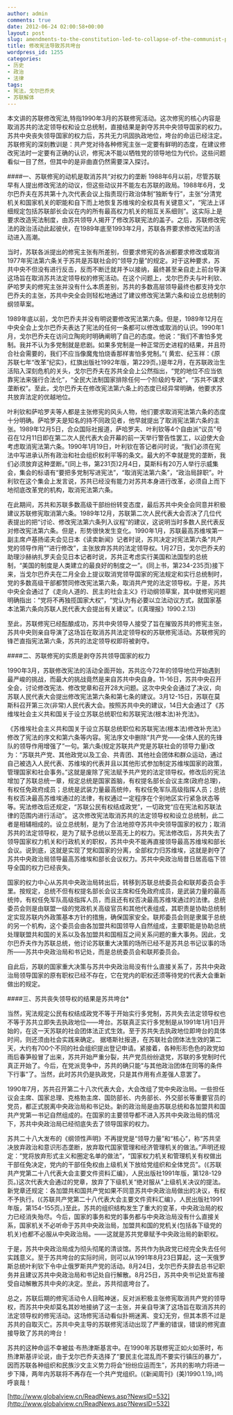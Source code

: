 ```yaml
---
author: admin
comments: true
date: 2012-06-24 02:00:58+00:00
layout: post
slug: amendments-to-the-constitution-led-to-collapse-of-the-communist-party-of-soviet-union
title: 修改宪法导致苏共垮台
wordpress_id: 1255
categories:
- 历史
- 政治
- 法律
tags:
- 宪法，戈尔巴乔夫
- 苏联解体
---
```


本文讲的苏联修改宪法,特指1990年3月的苏联修宪活动。这次修宪的核心内容是取消苏共的法定领导权和设立总统制，直接结果是剥夺苏共中央领导国家的权力。苏共中央丧失领导国家的权力后，苏共无力巩固执政地位，垮台的命运已经注定。苏联修宪的深刻教训是：共产党对待各种修宪主张一定要有鲜明的态度，在建议修改宪法时一定要有正确的认识，修宪决不能以牺牲党的领导地位为代价。这些问题看似一目了然，但其中的是非曲直仍然需要深入探讨。


####一、苏联修宪的动机是取消苏共“对权力的垄断
1988年6月以前，尽管苏联早有人提出修改宪法的动议，但这些动议并不能左右苏联的政局。1988年6月，戈尔巴乔夫在苏共第十九次代表会议上指责现行政治体制“独断专行”，主张“分清党机关和国家机关的职能和自下而上地恢复苏维埃的全权具有关键意义”，“宪法上详细规定包括苏联部长会议在内的所有最高权力机关的相互关系细则”。这实际上是要求改造宪法制度，由苏共领导人揭开了修改苏联宪法的盖子。之后，苏联修改宪法的政治活动此起彼伏，在1989年底至1993年2月，苏联各界要求修改宪法的活动进入高潮。

当时，苏联各派提出的修宪主张有所差别，但要求修宪的各派都要求修改或取消1977年宪法第六条关于苏共是苏联社会的“领导力量”的规定。对于这种要求，苏共中央不但没有进行反击，反而不断迁就并予以接纳，最终甚至亲自走上前台导演这场旨在取消苏共法定领导权的修宪活动。在这个问题上，戈尔巴乔夫与叶利钦、萨哈罗夫的修宪主张并没有什么本质差别，苏共的多数高层领导最终也都支持戈尔巴乔夫的主张，苏共中央全会则轻松地通过了建议修改宪法第六条和设立总统制的纲领草案。

1989年底以前，戈尔巴乔夫并没有明说要修改宪法第六条。但是，1989年12月在中央全会上戈尔巴乔夫表达了宪法的任何一条都可以修改或取消的认识。1990年1月，戈尔巴乔夫在访问立陶宛时明确阐明了自己的态度。他说：“我们不害怕多党制。我并不认为多党制就是悲剧。如果多党制是一种正常历史进程的结果，并且符合社会需要的，我们不应当像魔鬼怕烧香那样害怕多党制。”( 黄宏、纪玉祥：《原苏联七年“改革”纪实》，红旗出版社1992年版，第229页。)是年2月，在苏联政治生活陷入深刻危机的关头，戈尔巴乔夫在苏共全会上公然指出，“党的地位不应当依靠宪法来强行合法化”，“全民大法制国家排除任何一个阶级的专政”，“苏共不谋求垄断权”。至此，戈尔巴乔夫在修改宪法第六条上的态度已经异常明确，他要求苏共放弃法定的优越地位。

叶利钦和萨哈罗夫等人都是主张修宪的风头人物，他们要求取消宪法第六条的态度十分明确。萨哈罗夫是知名的持不同政见者，他早就提出了取消宪法第六条的主张。1989年12月5日，合众国际社报道，萨哈罗夫、叶利钦等4个自由派“议员”号召在12月11日即在第二次人民代表大会开幕的前一天举行警告性罢工，以迫使大会考虑取消宪法第六条。1990年1月19日，叶利钦在答记者问时说，“我们必须在宪法中写进承认所有政治和社会组织权利平等的条文。最大的不幸就是党的垄断，我们必须放弃这种垄断。”(同上书，第231页)2月4日，莫斯科有20万人举行示威集会，集会的标语有“要把多党制写进宪法”，“取消宪法第六条”，“政治局辞职”。叶利钦在这个集会上发言说，苏共已经没有能力对苏共本身进行改革，必须自上而下地彻底改革党的机构，取消宪法第六条。

在此期间，苏共和苏联多数高级干部纷纷转变态度，最后苏共中央全会同意并积极建议苏联修宪取消第六条。1989年12月，苏联第二次人民代表大会否决了几位代表提出的把“讨论、修改宪法第六条列入议程”的建议，这说明当时多数人民代表反对修改宪法第六条。但是，形势很快发生变化。1990年1月，苏联最高苏维埃第一副主席卢基扬诺夫会见日本《读卖新闻》记者时说，苏共决定对宪法第六条“共产党的领导作用”“进行修改”，主张放弃苏共的法定领导权。1月27日，戈尔巴乔夫的助理沙赫纳扎罗夫会见日本记者时说，苏共正考虑实行美国和法国型的总统制，“美国的制度是人类建立的最良好的制度之一”。(同上书，第234-235页)接下来，当戈尔巴乔夫在二月全会上提议取消党领导国家的宪法规定和实行总统制时，党的多数高级干部都赞同修改宪法第六条，取消共产党的法定领导权。于是，苏共中央全会通过了《走向人道的、民主的社会主义》行动纲领草案，其中就修宪问题明确指出：“党将不再独揽国家大权”，“党认为有必要以立法动议方式，就国家基本法第六条向苏联人民代表大会提出有关建议”。(《真理报》1990.2.13)

至此，苏联修宪已经酝酿成功，苏共中央领导人接受了旨在摧毁苏共的修宪主张，苏共中央则亲自导演了这场旨在取消苏共法定领导权的苏联修宪活动。苏联修宪的锋芒直指宪法第六条，苏共的法定领导权即将被剥夺。

####二、苏联修宪的实质是剥夺苏共领导国家的权力

1990年3月，苏联修改宪法的活动全面开始，苏共迄今72年的领导地位开始遇到最严峻的挑战，而最大的挑战竟然是来自苏共中央自身。11-16日，苏共中央召开全会，讨论修改宪法、修改党章和召开28大问题。这次中央全会通过了决议，向苏联人民代表大会提出修改宪法第六条和第七条的建议。3月12-15日，苏联在莫斯科召开第三次(非常)人民代表大会。按照苏共中央的建议，14日大会通过了《苏维埃社会主义共和国关于设立苏联总统职位和苏联宪法(根本法)补充法》。

《苏维埃社会主义共和国关于设立苏联总统职位和苏联宪法(根本法)修改补充法》修改了宪法的序文和第六条等内容。宪法序文中删除“共产党——全体人民的先锋队的领导作用增强了”一句。第六条(规定苏联共产党是苏联社会的领导力量)改为：“苏联共产党、其他政党以及工会、共青团、其他社会团体和群众运动，通过自己被选入人民代表、苏维埃的代表并且以其他形式参加制定苏维埃国家的政策，管理国家和社会事务。”这就是废除了宪法赋予共产党的法定领导权。修改后的宪法增加了苏联总统一章，规定总统是国家首脑，有权提名部长会议主席(政府总理)，有权任免政府成员；总统是武装力量最高统帅，有权任免军队高级指挥人员；总统有权否决最高苏维埃通过的法律，有权通过一定程序在个别地区实行紧急状态等等。宪法修改后还规定，“苏联公民有权结成政党”，一切政党“应在宪法和苏联法律的范围内进行活动”。
这次修改宪法取消苏共的法定领导权和设立总统制，此二者是相辅相成的。设立总统制，是为了合法地掠夺苏共中央领导国家的权力；取消苏共的法定领导权，是为了赋予总统以至高无上的权力。宪法修改后，苏共失去了领导国家权力机关和行政机关的职权，苏共中央不能再直接领导最高苏维埃和部长会议。说到底，这就是实现了党和国家的分离，全部权力归苏维埃，这就是剥夺了苏共中央政治局领导最高苏维埃和部长会议权力。苏共中央政治局昔日居高临下领导全国的权力已经丧失。

国家的权力中心从苏共中央政治局转出后，转移到苏联总统委员会和联邦委员会手里。按规定，总统不但有权提名部长会议主席和任免政府成员，是武装力量的最高统帅，有权任免军队高级指挥人员，而且还有权否决最高苏维埃通过的法律。总统委员会则是由联盟一级的党政机关高级官员和其他代表组成，其职责是协助总统制定实现苏联内外政策基本方针的措施，确保国家安全。联邦委员会则是隶属于总统的另一个机构，这个委员会由各加盟共和国领导人自然组成，主要职能是协助总统处理联盟共和国的关系以及各加盟共和国相互之间关系问题的重大事务。因此，戈尔巴乔夫作为苏联总统，他讨论苏联重大决策的场所已经不是苏共总书记议事的场所——苏共中央政治局和书记处，而是总统委员会和联邦委员会。

自此后，苏联的国家重大决策与苏共中央政治局没有什么直接关系了，苏共中央政治局领导国家的原有职权已经不存在，它在党内的职权还须等待党的代表大会重新做出的规定。

####三、苏共丧失领导权的结果是苏共垮台*

当然，宪法规定公民有权结成政党不等于开始实行多党制，苏共失去法定领导权也不等于苏共立即失去执政地位——垮台。苏联真正实行多党制是从1991年1月1日开始的，在这一天苏联的社会团体法正式生效。至于苏共失去执政地位即垮台的具体时间，则还须由社会实践来确定。
据塔斯社报道，在苏联社会团体法生效的第二天，大约有700个不同的社会组织提出登记申请。紧接着，各种形形色色的政党如雨后春笋般冒了出来，苏共开始严重分裂，共产党员纷纷退党，苏联的多党制时代真正开始了。今后，在党派竞争中，苏共的确只能“与其他政治团体在同等的条件下行事”了。当然，此时苏共仍是执政党，只是其作用有点差强人意罢了。

1990年7月，苏共召开第二十八次代表大会，大会改组了党中央政治局。一些担任议会主席、国家总理、克格勃主席、国防部长、内务部长、外交部长等重要官员的党员，都正式脱离中央政治局和书记处。新的政治局是由苏联总统和各加盟共和国共产党第一书记自然组成的。在国家的主要领导都不进入苏共中央政治局的情况下，苏共中央政治局已经彻底失去了领导国家的权力。

苏共二十八大发布的《纲领性声明》不再提党是“领导力量”和“核心”，称“苏共坚决放弃政治和意识形态垄断，放弃取代国家管理和经济管理机关的做法。”声明还规定：“党将放弃形式主义和圈定名单的做法”，“国家权力机关和管理机关有权做出干部任免决定，党内的干部任免权由上级机关下放给党组织和全体党员”。(《苏联共产党第二十八代表大会主要文件资料汇编》，人民出版社1991年版，第128-129页。)这次代表大会通过的党章，放弃了下级机关“绝对服从”上级机关决议的提法。新党章还规定：各加盟共和国共产党如果不同意苏共中央政治局做出的决议，有权不予执行。(《苏联共产党第二十八代表大会主要文件资料汇编》，人民出版社1991年版，第154-155页。)至此，苏共的组织结构发生了重大的变革，中央政治局的权力已经消失殆尽。今后，国家的事务和党的事务都与中央政治局没有什么直接关系，国家机关不必听命于苏共中央政治局，加盟共和国的党机关(包括各下级党的机关)也都不必服从中央政治局。——这就是苏共党章赋予中央政治局的新职权。

于是，苏共中央政治局成为彻头彻尾的清谈馆。苏共作为执政党已经完全失去任何实践意义。至于苏共垮台的实际时间，则可以从1991年8月23日算起，这一天俄罗斯总统叶利钦下令中止俄罗斯共产党的活动。8月24日，戈尔巴乔夫辞去总书记职务并且建议苏共中央政治局和书记处自行解散。8月25日，苏共中央书记处宣布接受自动解散苏共中央的决定。至此，苏共彻底垮台了。

总之，苏联后期的修宪活动令人目眩神迷，反对派积极主张修宪取消共产党的领导权，而苏共中央却莫名其妙地接纳了这一主张，并亲自导演了这场旨在取消苏共的法定领导权的修宪活动。这场修宪活动看似扑朔迷离、变幻无穷，但其本质不过是苏共的自取灭亡。苏共中央主导的苏联修宪活动出现了严重的错误，错误的修宪直接导致了苏共的垮台！

苏共的这种命运不幸被兹·布热津斯基言中。在1990年苏联修宪正如火如荼时，布热津斯基评论说，由于戈尔巴乔夫选择了“要民主化混乱而不要实行镇压的暴力”，因而苏联各种组织和民族沙文主义势力将会“纷纷应运而生”，苏共的影响力将进一步下降，两年内苏联将不再存在一个共产党组织。(《新闻周刊》(美)1990.1.19。)呜呼哀哉！

[http://www.globalview.cn/ReadNews.asp?NewsID=532](http://www.globalview.cn/ReadNews.asp?NewsID=532)
